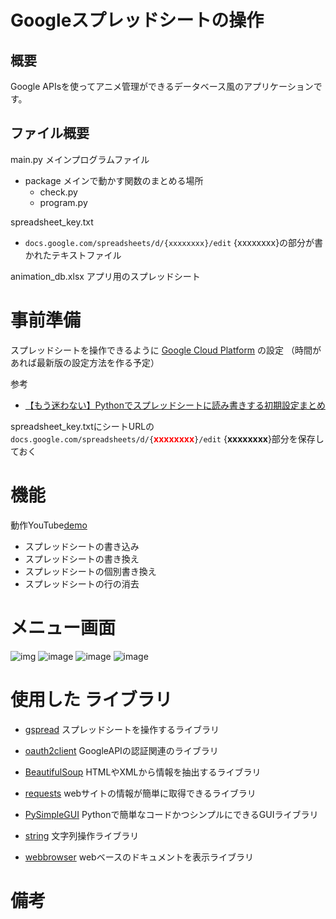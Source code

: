 # Googleスプレッドシートの操作

## 概要
Google APIsを使ってアニメ管理ができるデータベース風のアプリケーションです。

## ファイル概要
main.py メインプログラムファイル

* package メインで動かす関数のまとめる場所
    * check.py
    * program.py

spreadsheet_key.txt 
* `docs.google.com/spreadsheets/d/{xxxxxxxx}/edit`
 {xxxxxxxx}の部分が書かれたテキストファイル


animation_db.xlsx アプリ用のスプレッドシート


# 事前準備
スプレッドシートを操作できるように [Google Cloud Platform](https://console.cloud.google.com/apis/library?folder=&organizationId=&project=tidal-mode-303814) の設定
（時間があれば最新版の設定方法を作る予定）

参考
* [【もう迷わない】Pythonでスプレッドシートに読み書きする初期設定まとめ](https://tanuhack.com/operate-spreadsheet/)

spreadsheet_key.txtにシートURLの
`docs.google.com/spreadsheets/d/{`**<font color="Red">xxxxxxxx</font>**`}/edit`
{**xxxxxxxx**}部分を保存しておく

# 機能
動作YouTube[demo](https://www.youtube.com/embed/DTH6uXplb9A)

* スプレッドシートの書き込み
* スプレッドシートの書き換え
* スプレッドシートの個別書き換え
* スプレッドシートの行の消去

# メニュー画面
![img](https://user-images.githubusercontent.com/69783019/112752730-5d59af80-900f-11eb-8053-44bacb5e8deb.png)
![image](https://user-images.githubusercontent.com/69783019/112761836-087e5f00-9038-11eb-9b77-dd48e4dffa70.png)
![image](https://user-images.githubusercontent.com/69783019/112761838-0d431300-9038-11eb-90cc-f01bd6e4556c.png)
![image](https://user-images.githubusercontent.com/69783019/112762046-ce618d00-9038-11eb-86b1-4fba53a70f95.png)

# 使用した ライブラリ
* [gspread](https://gspread.readthedocs.io/en/latest/)
 スプレッドシートを操作するライブラリ

* [oauth2client](https://oauth2client.readthedocs.io/en/latest/)
 GoogleAPIの認証関連のライブラリ
* [BeautifulSoup](https://pypi.org/project/beautifulsoup4/)
 HTMLやXMLから情報を抽出するライブラリ
* [requests](https://pypi.org/project/requests/)
 webサイトの情報が簡単に取得できるライブラリ
* [PySimpleGUI](https://pypi.org/project/PySimpleGUI/)
 Pythonで簡単なコードかつシンプルにできるGUIライブラリ
* [string](https://pypi.org/project/strings/)
 文字列操作ライブラリ
* [webbrowser](https://docs.python.org/ja/3/library/webbrowser.html)
 webベースのドキュメントを表示ライブラリ

# 備考
